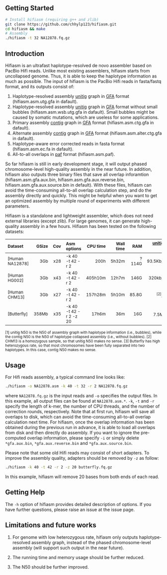 ## Getting Started

```sh
# Install hifiasm (requiring g++ and zlib)
git clone https://github.com/chhylp123/hifiasm.git
cd hifiasm && make
# Assembly
./hifiasm -t 32 NA12878.fq.gz
```

## Introduction
Hifiasm is an ultrafast haplotype-resolved de novo assembler based on PacBio Hifi reads. Unlike most existing assemblers, hifiasm starts from uncollapsed genome. Thus, it is able to keep the haplotype information as much as possible. The input of hifiasm is the PacBio Hifi reads in fasta/fastq format, and its outputs consist of: 
1. Haplotype-resolved assembly [unitig][unitig] graph in [GFA][gfa] format (hifiasm.asm.utg.gfa in dafault).
2. Haplotype-resolved assembly [unitig][unitig] graph in [GFA][gfa] format without small bubbles (hifiasm.asm.wsb.utg.gfa in dafault). Small bubbles might be caused by somatic mutations, which are useless for some applications. 
3. Primary assembly [contig][unitig] graph in [GFA][gfa] format (hifiasm.asm.ctg.gfa in dafault).
4. Alternate assembly [contig][unitig] graph in [GFA][gfa] format (hifiasm.asm.alter.ctg.gfa in dafault).
5. Haplotype-aware error corrected reads in fasta format (hifiasm.asm.ec.fa in dafault).
6. All-to-all overlaps in [paf][paf] format (hifiasm.asm.paf).

So far hifiasm is still in early development stage, it will output phased chromosome-level high-quality assembly in the near future. In addition, hifiasm also outputs three binary files that save all overlap inforamtion (hifiasm.asm.gfa.aux.bin, hifiasm.asm.gfa.aux.reverse.bin, hifiasm.asm.gfa.aux.source.bin in default). With these files, hifiasm can avoid the time-consuming all-to-all overlap calculation step, and do the assembly directly and quickly. This might be helpful when you want to get an optimized assembly by multiple round of experiments with different parameters.

Hifiasm is a standalone and lightweight assembler, which does not need external libraries (except zlib). For large genomes, it can generate high-quality assembly in a few hours. Hifiasm has been tested on the following datasets:

|<sub>Dataset<sub>|<sub>GSize<sub>|<sub>Cov<sub>|<sub>Asm options<sub>|<sub>CPU time<sub>|<sub>Wall time<sub>|<sub>RAM<sub>|<sub>[unitig][unitig]/[contig][unitig] N50<sup>[1]</sup><sub>|
|:---------------|-----:|-----:|:---------------------|-------:|--------:|----:|----------------:|
|<sub>[Human NA12878]<sub>|<sub>3Gb<sub>|<sub>x28<sub>|<sub>-k 40 -t 42 -r 2<sub>|<sub>200h<sub>|    <sub>5h32m<sub>|<sub>?114G<sub>|<sub>93.5Kb/18.6Mb<sub>|
|<sub>[Human HG002]<sub>|<sub>3Gb<sub>|<sub>x43<sub>|<sub>-k 40 -t 42 -r 2<sub>|<sub>405h10m<sub>|<sub>12h7m<sub>|<sub>146G<sub>|<sub>320kb/29.3Mb<sub>|
|<sub>[Human CHM13]<sub>|<sub>3Gb<sub>|<sub>x27<sub>|<sub>-k 40 -t 42 -r 2<sub>|<sub>157h28m<sub>|<sub>5h10m<sub>|<sub>85.8G<sub>|<sub><sup>[2]</sup>/39.8Mb<sub>|
|<sub>[Butterfly]<sub>|<sub>358Mb<sub>|<sub>x35<sub>|<sub>-k 40 -t 42 -r 2 -z 20<sub>|<sub>17h6m<sub>|<sub>36m<sub>|<sub>16G<sub>|<sub>7.5Mb/NA<sup>[3]</sup><sub>|

<sub>[1] unitig N50 is the N50 of assembly graph with haplotype information (i.e., bubbles), while the contig N50 is the N50 of haplotype collapsed assembly (i.e., without bubbles).
[2] CHM13 is a homozygous sample, so that unitig N50 makes no sense.
[3] Butterfly has high heterozygous rate, so that most chromosomes have been fully separated into two haplotypes. In this case, contig N50 makes no sense.<sub>

## Usage
For Hifi reads assembly, a typical command line looks like:

```sh
./hifiasm -o NA12878.asm -k 40 -t 32 -r 2 NA12878.fq.gz
```

where `NA12878.fq.gz` is the input reads and `-o` specifies the output files. In this example, all output files can be found at `NA12878.asm.*`. `-k`, `-t` and `-r` specify the length of k-mer, the number of CPU threads, and the number of correction rounds, respectively. Note that at first run, hifiasm will save all overlaps to disk, which can avoid the time-consuming all-to-all overlap calculation next time. For hifiasm, once the overlap information has been obtained during the previous run in advance, it is able to load all overlaps from disk and then directly do assembly. If you want to ignore the pre-computed overlap information, please specify `-i` or simply delete `*gfa.aux.bin`, `*gfa.aux.reverse.bin` and `*gfa.aux.source.bin`.

Please note that some old Hifi reads may consist of short adapters. To improve the assembly quality, adapters should be removed by `-z` as follow:

```sh
./hifiasm -k 40 -t 42 -r 2 -z 20 butterfly.fq.gz
```

In this example, hifiasm will remove 20 bases from both ends of each read.



[unitig]: http://wgs-assembler.sourceforge.net/wiki/index.php/Celera_Assembler_Terminology
[gfa]: https://github.com/pmelsted/GFA-spec/blob/master/GFA-spec.md
[paf]: https://github.com/lh3/miniasm/blob/master/PAF.md

## Getting Help
The `-h` option of hifiasm provides detailed description of options. If you have further questions, 
please raise an issue at the issue page.

## Limitations and future works 
1. For genome with low heterozygous rate, hifiasm only outputs haplotype-resolved assembly graph, instead of the phased chromosome-level assembly (will support such output in the near future).

2. The running time and memory usage should be further reduced.

3. The N50 should be further improved. 